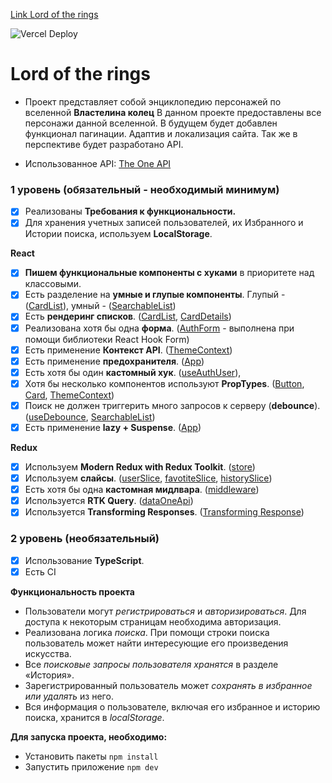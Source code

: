 [Link Lord of the rings](https://therealsujitk-vercel-badge.vercel.app/?app=lord-of-the-rings&style=flat-square)

![Vercel Deploy](https://therealsujitk-vercel-badge.vercel.app/?app=lord-of-the-rings&style=flat-square)

# Lord of the rings

- Проект представляет собой энциклопедию персонажей по вселенной **Властелина колец**
  В данном проекте предоставлены все персонажи данной вселенной.
  В будущем будет добавлен функционал пагинации. Адаптив и локализация сайта.
  Так же в перспективе будет разработано API.

- Использованное API: [The One API](https://the-one-api.dev/documentation)

### **1 уровень (обязательный - необходимый минимум)**

- [x] Реализованы **Требования к функциональности.**
- [x] Для хранения учетных записей пользователей, их Избранного и Истории поиска, используем **LocalStorage**.

**React**

- [x] **Пишем функциональные компоненты c хуками** в приоритете над классовыми.
- [x] Есть разделение на **умные и глупые компоненты**. Глупый - ([CardList](https://github.com/Evangeliont/Lord_of_the_rings/blob/master/src/components/CardList/CardList.tsx)), умный - ([SearchableList](https://github.com/Evangeliont/Lord_of_the_rings/blob/master/src/components/Header/Search/SearchableList/SearchableList.tsx))
- [x] Есть **рендеринг списков**. ([CardList](https://github.com/Evangeliont/Lord_of_the_rings/blob/master/src/components/CardList/CardList.tsx), [CardDetails](https://github.com/Evangeliont/Lord_of_the_rings/blob/master/src/components/CardList/Card/CardDetails/CardDetails.tsx))
- [x] Реализована хотя бы одна **форма**. ([AuthForm](https://github.com/Evangeliont/Lord_of_the_rings/blob/master/src/components/Auth/AuthForm.tsx) - выполнена при помощи библиотеки React Hook Form)
- [x] Есть применение **Контекст API**. ([ThemeContext](https://github.com/Evangeliont/Lord_of_the_rings/blob/master/src/context/ThemeContext.tsx))
- [x] Есть применение **предохранителя**. ([App](https://github.com/Evangeliont/Lord_of_the_rings/blob/master/src/App.tsx))
- [x] Есть хотя бы один **кастомный хук**. ([useAuthUser](https://github.com/Evangeliont/Lord_of_the_rings/blob/master/src/hooks/useAuthUser.ts)),
- [x] Хотя бы несколько компонентов используют **PropTypes**. ([Button](https://github.com/Evangeliont/Lord_of_the_rings/blob/master/src/components/Button/Button.tsx), [Card](https://github.com/Evangeliont/Lord_of_the_rings/blob/master/src/components/CardList/Card/Card.tsx), [ThemeContext](https://github.com/Evangeliont/Lord_of_the_rings/blob/master/src/context/ThemeContext.tsx))
- [x] Поиск не должен триггерить много запросов к серверу (**debounce**). ([useDebounce](https://github.com/Evangeliont/Lord_of_the_rings/blob/master/src/hooks/useDebounce.ts), [SearchableList](https://github.com/Evangeliont/Lord_of_the_rings/blob/master/src/components/Header/Search/SearchableList/SearchableList.tsx))
- [x] Есть применение **lazy + Suspense**. ([App](https://github.com/Evangeliont/Lord_of_the_rings/blob/master/src/App.tsx))

**Redux**

- [x] Используем **Modern Redux with Redux Toolkit**. ([store](https://github.com/Evangeliont/Lord_of_the_rings/blob/master/src/store/store.ts))
- [x] Используем **слайсы**. ([userSlice](https://github.com/Evangeliont/Lord_of_the_rings/blob/master/src/store/slices/userSlice.ts), [favotiteSlice](https://github.com/Evangeliont/Lord_of_the_rings/blob/master/src/store/slices/favoriteSlice.ts), [historySlice](https://github.com/Evangeliont/Lord_of_the_rings/blob/master/src/store/slices/historySlice.ts))
- [x] Есть хотя бы одна **кастомная мидлвара**. ([middleware](https://github.com/Evangeliont/Lord_of_the_rings/blob/master/src/store/middleware/middleware.tsx))
- [x] Используется **RTK Query**. ([dataOneApi](https://github.com/Evangeliont/Lord_of_the_rings/blob/master/src/store/api/dataOneApi.ts))
- [x] Используется **Transforming Responses**. ([Transforming Response](https://github.com/Evangeliont/Lord_of_the_rings/blob/master/src/utils/TransformedData.ts))

### **2 уровень (необязательный)**

- [x] Использование **TypeScript**.
- [x] Есть CI

**Функциональность проекта**

- Пользователи могут _регистрироваться_ и _авторизироваться_. Для доступа к некоторым страницам необходима авторизация.
- Реализована логика _поиска_. При помощи строки поиска пользователь может найти интересующие его произведения искусства.
- Все _поисковые запросы пользователя хранятся_ в разделе «История».
- Зарегистрированный пользователь может _сохранять в избранное или удалять_ из него.
- Вся информация о пользователе, включая его избранное и историю поиска, хранится в _localStorage_.

**Для запуска проекта, необходимо:**

- Установить пакеты `npm install`
- Запустить приложение `npm dev`
